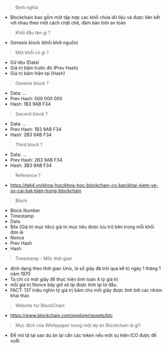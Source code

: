 > Định nghĩa
-  Blockchain bao gồm một tập hợp các khối chứa dữ liệu và được liên kết với nhau theo một cách chặt chẽ, đảm bảo tính an toàn

> Khối đầu tên gì ?
- Genesis block (khối khởi nguồn)

> Một khối có gì ?
- Dữ liệu (Data)
- Giá trị băm trước đó (Prev Hash)
- Giá trị băm hiện tại (Hash)

> Genesis block ?
- Data:       ...
- Prev Hash:  000 000 000
- Hash:       1B3 9AB F34

> Second block ?
- Data:       ...
- Prev Hash:  1B3 9AB F34
- Hash:       2B3 9AB F34

> Third block ?
- Data:       ...
- Prev Hash:  2B3 9AB F34
- Hash:       3B3 9AB F34

> Reference ?
- https://tek4.vn/khoa-hoc/khoa-hoc-blockchain-co-ban/khai-niem-ve-so-cai-bat-bien-trong-blockchain

> Block
- Block Number
- Timestamp
- Data
- Bits (Giá trị mục tiêu) giá trị mục tiêu được lưu trữ bên trong mỗi khối đơn lẻ
- Nonce
- Prev Hash
- Hash

> Timestamp - Mốc thời gian
- định dạng theo thời gian Unix, là số giây đã trôi qua kể từ ngày 1 tháng 1 năm 1970
- Ta chỉ có một giây để thực hiện tính toán 4 tỷ giá trị
- mỗi giá trị Nonce bây giờ sẽ lại được tính lại từ đầu.
- FACT: 137 triệu nghìn tỷ giá trị băm cho mỗi giây được tính bởi các nhóm khai thác

> Website for BlockChain
- https://www.blockchain.com/explorer/assets/btc

> Mục đích của Whitepaper trong một dự án Blockchain là gì?
- Để mô tả tại sao dự án lại cần các token nếu một sự kiện ICO được đề xuất.
